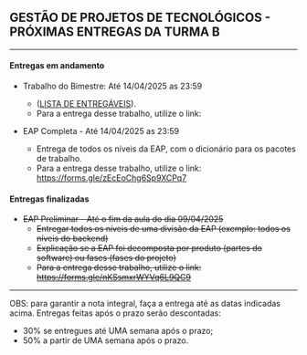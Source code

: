 ## GESTÃO DE PROJETOS DE TECNOLÓGICOS - PRÓXIMAS ENTREGAS DA TURMA B
___

#### Entregas em andamento

- Trabalho do Bimestre: Até 14/04/2025 as 23:59
    + ([LISTA DE ENTREGÁVEIS](https://github.com/biazottoj/unicesumar2025/blob/main/gest%C3%A3o%20de%20projetos%20tecnol%C3%B3gicos/atividades/Entrega%20do%20Projeto%20Gerenciamento%20de%20projetos%20Tecnolo%CC%81gicos%20-%20Primeiro%20Bimestre%20-%202025.pdf)). 
    + Para a entrega desse trabalho, utilize o link:  

- EAP Completa - Até 14/04/2025 as 23:59
    + Entrega de todos os níveis da EAP, com o dicionário para os pacotes de trabalho.
    + Para a entrega desse trabalho, utilize o link: https://forms.gle/zEcEoChg6Sp9XCPq7

#### Entregas finalizadas

- ~~EAP Preliminar - Até o fim da aula do dia 09/04/2025~~
    + ~~Entregar todos os níveis de uma divisão da EAP (exemplo: todos os níveis do backend)~~
    + ~~Explicação se a EAP foi decomposta por produto (partes do software) ou fases (fases do projeto)~~
    + ~~Para a entrega desse trabalho, utilize o link: https://forms.gle/nKSsmxrWYVq6L9QC9~~
___

OBS: para garantir a nota integral, faça a entrega até as datas indicadas acima. Entregas feitas após o prazo serão descontadas:
- 30% se entregues até UMA semana após o prazo;
- 50% a partir de UMA semana após o prazo. 